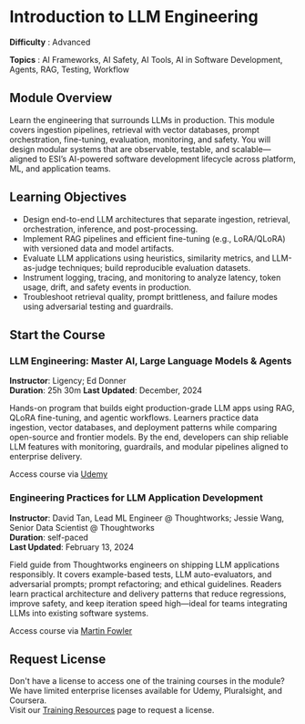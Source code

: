 <!--  Module Title -->
# Introduction to LLM Engineering

**Difficulty** :  Advanced

**Topics** :  AI Frameworks, AI Safety, AI Tools, AI in Software Development, Agents, RAG, Testing, Workflow

<!--  MODULE PAGE METADATA -->

<!-- CONTENT -->

## Module Overview
Learn the engineering that surrounds LLMs in production. This module covers ingestion pipelines, retrieval with vector databases, prompt orchestration, fine-tuning, evaluation, monitoring, and safety. You will design modular systems that are observable, testable, and scalable—aligned to ESI’s AI-powered software development lifecycle across platform, ML, and application teams.

## Learning Objectives
- Design end-to-end LLM architectures that separate ingestion, retrieval, orchestration, inference, and post-processing.
- Implement RAG pipelines and efficient fine-tuning (e.g., LoRA/QLoRA) with versioned data and model artifacts.
- Evaluate LLM applications using heuristics, similarity metrics, and LLM-as-judge techniques; build reproducible evaluation datasets.
- Instrument logging, tracing, and monitoring to analyze latency, token usage, drift, and safety events in production.
- Troubleshoot retrieval quality, prompt brittleness, and failure modes using adversarial testing and guardrails.

## Start the Course
### LLM Engineering: Master AI, Large Language Models & Agents
**Instructor**: Ligency; Ed Donner  
**Duration**: 25h 30m 
**Last Updated**: December, 2024

Hands-on program that builds eight production-grade LLM apps using RAG, QLoRA fine-tuning, and agentic workflows. Learners practice data ingestion, vector databases, and deployment patterns while comparing open-source and frontier models. By the end, developers can ship reliable LLM features with monitoring, guardrails, and modular pipelines aligned to enterprise delivery.

Access course via [Udemy](https://www.udemy.com/course/llm-engineering-master-ai-and-large-language-models/?utm_source=chatgpt.com&couponCode=PMNVD1525)  

### Engineering Practices for LLM Application Development
**Instructor**: David Tan, Lead ML Engineer @ Thoughtworks; Jessie Wang, Senior Data Scientist @ Thoughtworks  
**Duration**: self-paced  
**Last Updated**: February 13, 2024

Field guide from Thoughtworks engineers on shipping LLM applications responsibly. It covers example-based tests, LLM auto-evaluators, and adversarial prompts; prompt refactoring; and ethical guidelines. Readers learn practical architecture and delivery patterns that reduce regressions, improve safety, and keep iteration speed high—ideal for teams integrating LLMs into existing software systems.

Access course via [Martin Fowler](https://martinfowler.com/articles/engineering-practices-llm.html)

## Request License

Don't have a license to access one of the training courses in the module?  
We have limited enterprise licenses available for Udemy, Pluralsight, and Coursera.  
Visit our [Training Resources](/training-resources) page to request a license.

